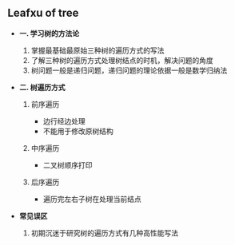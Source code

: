 ## <b>Leafxu of tree</b> ##
- **一. 学习树的方法论**
    1. 掌握最基础最原始三种树的遍历方式的写法
    2. 了解三种树的遍历方式处理树结点的时机，解决问题的角度
    3. 树问题一般是递归问题，递归问题的理论依据一般是数学归纳法

- **二. 树遍历方式**
    1. 前序遍历
        - 边行经边处理
        - 不能用于修改原树结构
    
    2. 中序遍历
        - 二叉树顺序打印

    3. 后序遍历
        - 遍历完左右子树在处理当前结点

- **常见误区**
    1. 初期沉迷于研究树的遍历方式有几种高性能写法 